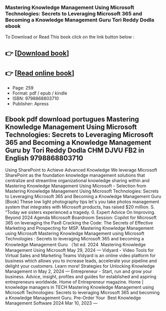 ### Mastering Knowledge Management Using Microsoft Technologies: Secrets to Leveraging Microsoft 365 and Becoming a Knowledge Management Guru Tori Reddy Dodla ebook

To Download or Read This book click on the link button below :

## 👉  [**[Download book](http://get-pdfs.com/download.php?group=book&from=github.com&id=712268&lnk=1060 "Download book")**]

## 👉  [**[Read online book](http://get-pdfs.com/download.php?group=book&from=github.com&id=712268&lnk=1060 "Read online book")**]


* Page: 259
* Format: pdf / epub / kindle
* ISBN: 9798868803710
* Publisher: Apress



## Ebook pdf download portugues Mastering Knowledge Management Using Microsoft Technologies: Secrets to Leveraging Microsoft 365 and Becoming a Knowledge Management Guru by Tori Reddy Dodla CHM DJVU FB2 in English 9798868803710



 Using SharePoint to Achieve Advanced Knowledge We leverage Microsoft SharePoint as the foundation knowledge management solutions that centralize and streamline organizational knowledge sharing within and 
 Mastering Knowledge Management Using Microsoft - Selection from Mastering Knowledge Management Using Microsoft Technologies: Secrets to Leveraging Microsoft 365 and Becoming a Knowledge Management Guru [Book]
 These low light photography tips let&#039;s you take photos management system that integrates with Microsoft products, has raised $20 million. S. “Today we sisters experienced a tragedy. 0. Expert Advice On Improving.
 Beyond 2024 Agenda Microsoft Boardroom Session: Copilot for Microsoft 365 on leveraging the Pax8 Cracking the Code: The Secrets of Effective Marketing and Prospecting for MSP.
 Mastering Knowledge Management using Microsoft Mastering Knowledge Management using Microsoft Technologies : Secrets to leveraging Microsoft 365 and becoming a Knowledge Management Guru （1st ed. 2024 
 Mastering Knowledge Management Using Microsoft May 29, 2024 —
 Vidyard - Video Tools for Virtual Sales and Marketing Teams Vidyard is an online video platform for business which allows you to increase leads, accelerate your pipeline and delight your customers. Learn more!
 Strategies for Unlocking Knowledge Management in May 2, 2024 —
 Entrepreneur - Start, run and grow your business. Advice, insight, profiles and guides for established and aspiring entrepreneurs worldwide. Home of Entrepreneur magazine.
 Home | knowledge managers in TECH Mastering Knowledge Management using Microsoft Technologies: Secrets to leveraging Microsoft 365 and becoming a Knowledge Management Guru. Pre-Order Your 
 Best Knowledge Management Software 2024 Mar 10, 2023 —





